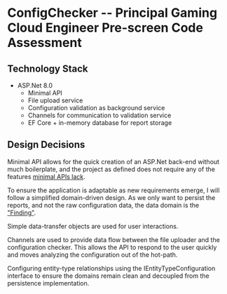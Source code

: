 ﻿# ConfigChecker -- Principal Gaming Cloud Engineer Pre-screen Code Assessment

## Technology Stack

- ASP.Net 8.0
	- Minimal API
	- File upload service
	- Configuration validation as background service
	- Channels for communication to validation service
	- EF Core + in-memory database for report storage

## Design Decisions

Minimal API allows for the quick creation of an ASP.Net back-end without much boilerplate,
and the project as defined does not require any of the features
[minimal APIs lack](https://learn.microsoft.com/en-us/aspnet/core/fundamentals/apis?view=aspnetcore-8.0).

To ensure the application is adaptable as new requirements emerge, I will follow a simplified domain-driven design.
As we only want to persist the reports, and not the raw configuration data, the data domain is the
["Finding"](./Models/Finding.cs).

Simple data-transfer objects are used for user interactions.

Channels are used to provide data flow between the file uploader and the configuration checker. This allows
the API to respond to the user quickly and moves analyzing the configuration out of the hot-path.

Configuring entity-type relationships using the IEntityTypeConfiguration interface to ensure the domains
remain clean and decoupled from the persistence implementation.